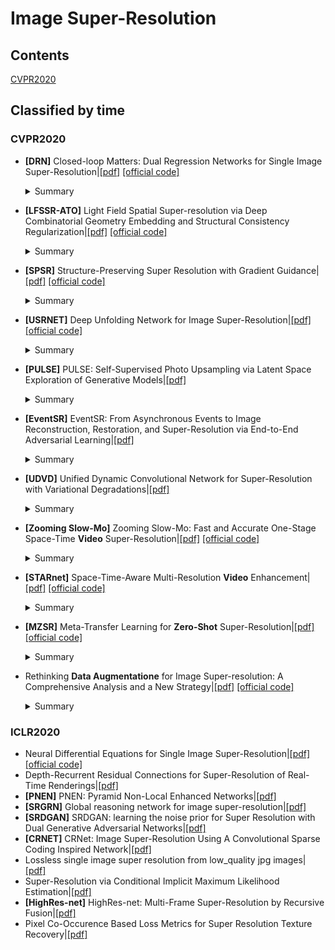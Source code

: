 # Image Super-Resolution

## Contents

[CVPR2020](#ICLR2020)

## Classified by time

### CVPR2020

- **[DRN]** Closed-loop Matters: Dual Regression Networks for Single Image Super-Resolution|[[pdf]](https://arxiv.org/pdf/2004.00448.pdf) [[official code]](https://github.com/guoyongcs/DRN)

  <details>   
      <summary>Summary</summary>   
      We propose a dual regression scheme by introducing an additional constraint on LR data to reduce the space of the possible functions.
  </details>

- **[LFSSR-ATO]** Light Field Spatial Super-resolution via Deep Combinatorial Geometry Embedding and Structural Consistency Regularization|[[pdf]](https://arxiv.org/pdf/2004.02215.pdf) [[official code]](https://github.com/jingjin25/LFSSR-ATO)

  <details>   
      <summary>Summary</summary>   
      In this paper, we propose a novel learningbased LF spatial SR framework.
  </details>

- **[SPSR]** Structure-Preserving Super Resolution with Gradient Guidance|[[pdf]](https://arxiv.org/pdf/2003.13081.pdf) [[official code]](https://github.com/Maclory/SPSR)

  <details>   
      <summary>Summary</summary>   
       In this paper, we propose a structure-preserving super resolution method to alleviate the undesired structural distortions in the recovered images while maintaining the merits of GAN-based methods to generate perceptual-pleasant details.
  </details>

- **[USRNET]** Deep Unfolding Network for Image Super-Resolution|[[pdf]](https://arxiv.org/pdf/2003.10428.pdf) [[official code]](https://github.com/cszn/USRNet)

  <details>
      <summary>Summary</summary>
      This paper proposes an end-to-end trainable unfolding network which leverages both learning based methods and model-based methods,to  handle the SISR problem with different scale factors, blur kernels and noise levels.
  </details>

- **[PULSE]** PULSE: Self-Supervised Photo Upsampling via Latent Space Exploration of Generative Models|[[pdf]](https://arxiv.org/pdf/2003.03808.pdf) 

  <details>
      <summary>Summary</summary>
      We propose an alternative formulation ofthe super-resolution problem based on creating realistic SR images that downscale correctly.
  </details>

- **[EventSR]** EventSR: From Asynchronous Events to Image Reconstruction, Restoration, and Super-Resolution via End-to-End Adversarial Learning|[[pdf]](https://arxiv.org/pdf/2003.07640.pdf) 

  <details>
      <summary>Summary</summary>
      We propose a novel end-to-end pipeline that reconstructs LR images from event streams, enhances the image qualities, and upsamples the enhanced images, called EventSR
  </details>

- **[UDVD]** Unified Dynamic Convolutional Network for Super-Resolution with Variational Degradations|[[pdf]](https://arxiv.org/pdf/2004.06965.pdf) 

  <details>   
      <summary>Summary</summary>   
       This paper proposes a unified network to accommodate the variations from interimage (cross-image variations) and intra-image (spatial variations),to train a single network for wide-ranging and variational degradations.
  </details>

- **[Zooming Slow-Mo]** Zooming Slow-Mo: Fast and Accurate One-Stage Space-Time **Video** Super-Resolution|[[pdf]](https://arxiv.org/pdf/2002.11616.pdf) [[official code]](https://github.com/Mukosame/Zooming-Slow-Mo-CVPR-2020)

  <details>   
      <summary>Summary</summary>   
       We propose a onestage space-time video super-resolution framework, which directly synthesizes an HR slow-motion video from an LFR, LR video.
  </details>

- **[STARnet]** Space-Time-Aware Multi-Resolution **Video** Enhancement|[[pdf]](https://arxiv.org/pdf/2003.13170.pdf) [[official code]](https://github.com/alterzero/STARnet)

  <details>   
      <summary>Summary</summary>   
       Our proposed model called STARnet superresolves jointly in space and time, to increasing spatial resolution of video frames and simultaneously interpolating frames to increase the frame rate.
  </details>

- **[MZSR]** Meta-Transfer Learning for **Zero-Shot** Super-Resolution|[[pdf]](https://arxiv.org/pdf/2002.12213.pdf) [[official code]](https://github.com/JWSoh/MZSR)

  <details>   
      <summary>Summary</summary>   
       We present Meta-Transfer Learning for Zero-Shot SuperResolution (MZSR), which leverages ZSSR, to adress two problem. One problem is that existing methods cannot exploit internal information within a specific image. Another is that they are applicable only to the specific condition of data that they are supervised.
  </details>

- Rethinking **Data Augmentatione** for Image Super-resolution: A Comprehensive Analysis and a New Strategy|[[pdf]](https://arxiv.org/pdf/2004.00448.pdf) [[official code]](https://github.com/clovaai/cutblur)

  <details>   
      <summary>Summary</summary>   
       We proposed a data augmentation method called CutBlur that cuts a low-resolution patch and pastes it to the corresponding high-resolution image region and vice versa.
  </details>

### ICLR2020

- Neural Differential Equations for Single Image Super-Resolution|[[pdf]](https://openreview.net/pdf?id=gzcnMUReFv) [[official code]](https://github.com/TevenLeScao/BasicSR)
- Depth-Recurrent Residual Connections for Super-Resolution of Real-Time Renderings|[[pdf]](https://openreview.net/pdf?id=H1gW93NKvH)
- **[PNEN]** PNEN: Pyramid Non-Local Enhanced Networks|[[pdf]](https://openreview.net/pdf?id=BJl7WyHFDS)
- **[SRGRN]** Global reasoning network for image super-resolution|[[pdf]](https://openreview.net/pdf?id=S1gE6TEYDB)
- **[SRDGAN]** SRDGAN: learning the noise prior for Super Resolution with Dual Generative Adversarial Networks|[[pdf]](https://openreview.net/pdf?id=HJlP_pEFPH)
- **[CRNET]** CRNet: Image Super-Resolution Using A Convolutional Sparse Coding Inspired Network|[[pdf]](https://openreview.net/pdf?id=rJgqjREtvS)
- Lossless single image super resolution from low_quality jpg images|[[pdf]](https://openreview.net/pdf?id=r1l0VCNKwB)
- Super-Resolution via Conditional Implicit Maximum Likelihood Estimation|[[pdf]](https://openreview.net/pdf?id=HklyMhCqYQ)
- **[HighRes-net]** HighRes-net: Multi-Frame Super-Resolution by Recursive Fusion|[[pdf]](https://openreview.net/pdf?id=HJxJ2h4tPr)
- Pixel Co-Occurence Based Loss Metrics for Super Resolution Texture Recovery|[[pdf]](https://openreview.net/pdf?id=rylrI1HtPr)

